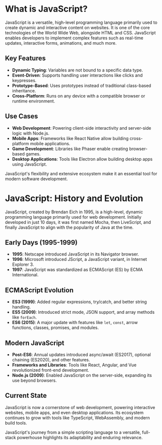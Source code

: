 # What is JavaScript?

JavaScript is a versatile, high-level programming language primarily used to create dynamic and interactive content on websites. It is one of the core technologies of the World Wide Web, alongside HTML and CSS. JavaScript enables developers to implement complex features such as real-time updates, interactive forms, animations, and much more.

## Key Features
- **Dynamic Typing**: Variables are not bound to a specific data type.
- **Event-Driven**: Supports handling user interactions like clicks and keypresses.
- **Prototype-Based**: Uses prototypes instead of traditional class-based inheritance.
- **Cross-Platform**: Runs on any device with a compatible browser or runtime environment.

## Use Cases
- **Web Development**: Powering client-side interactivity and server-side logic with Node.js.
- **Mobile Apps**: Frameworks like React Native allow building cross-platform mobile applications.
- **Game Development**: Libraries like Phaser enable creating browser-based games.
- **Desktop Applications**: Tools like Electron allow building desktop apps using JavaScript.

JavaScript's flexibility and extensive ecosystem make it an essential tool for modern software development.

# JavaScript: History and Evolution

JavaScript, created by Brendan Eich in 1995, is a high-level, dynamic programming language primarily used for web development. Initially developed in just 10 days, it was first named Mocha, then LiveScript, and finally JavaScript to align with the popularity of Java at the time.

## Early Days (1995-1999)
- **1995**: Netscape introduced JavaScript in its Navigator browser.
- **1996**: Microsoft introduced JScript, a JavaScript variant, in Internet Explorer 3.
- **1997**: JavaScript was standardized as ECMAScript (ES) by ECMA International.

## ECMAScript Evolution
- **ES3 (1999)**: Added regular expressions, try/catch, and better string handling.
- **ES5 (2009)**: Introduced strict mode, JSON support, and array methods like `forEach`.
- **ES6 (2015)**: A major update with features like `let`, `const`, arrow functions, classes, promises, and modules.

## Modern JavaScript
- **Post-ES6**: Annual updates introduced async/await (ES2017), optional chaining (ES2020), and other features.
- **Frameworks and Libraries**: Tools like React, Angular, and Vue revolutionized front-end development.
- **Node.js (2009)**: Enabled JavaScript on the server-side, expanding its use beyond browsers.

## Current State
JavaScript is now a cornerstone of web development, powering interactive websites, mobile apps, and even desktop applications. Its ecosystem continues to grow with tools like TypeScript, WebAssembly, and modern build tools.

JavaScript's journey from a simple scripting language to a versatile, full-stack powerhouse highlights its adaptability and enduring relevance.